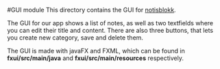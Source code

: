 #GUI module
This directory contains the GUI for [notisblokk](../README.md).

The GUI for our app shows a list of notes, as well as two textfields where you can edit their title and content. There are also three buttons, that lets you create new category, save and delete them.

The GUI is made with javaFX and FXML, which can be found in **fxui/src/main/java** and **fxui/src/main/resources** respectively.
                           